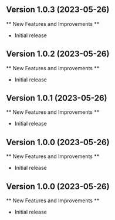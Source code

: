
## Version 1.0.3 (2023-05-26)

** New Features and Improvements **

- Initial release

## Version 1.0.2 (2023-05-26)

** New Features and Improvements **

- Initial release

## Version 1.0.1 (2023-05-26)

** New Features and Improvements **

- Initial release

## Version 1.0.0 (2023-05-26)

** New Features and Improvements **

- Initial release

## Version 1.0.0 (2023-05-26)

** New Features and Improvements **

- Initial release

